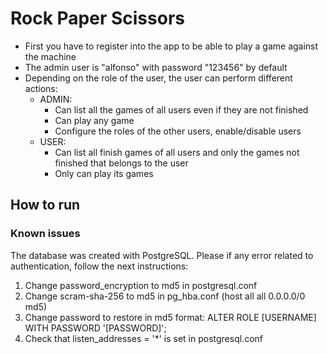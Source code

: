 # Rock Paper Scissors

- First you have to register into the app to be able to play a game against the machine
- The admin user is "alfonso" with password "123456" by default
- Depending on the role of the user, the user can perform different actions:
  * ADMIN: 
    * Can list all the games of all users even if they are not finished
    * Can play any game
    * Configure the roles of the other users, enable/disable users
  * USER:
    * Can list all finish games of all users and only the games not finished that belongs to the user
    * Only can play its games

## How to run



### Known issues
The database was created with PostgreSQL. Please if any error related to authentication, follow the next instructions:
1. Change password_encryption to md5 in postgresql.conf
2. Change scram-sha-256 to md5 in pg_hba.conf (host all all 0.0.0.0/0 md5)
3. Change password to restore in md5 format: ALTER ROLE [USERNAME] WITH PASSWORD '[PASSWORD]';
4. Check that listen_addresses = '*' is set in postgresql.conf